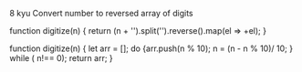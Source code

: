 8 kyu
Convert number to reversed array of digits

function digitize(n) {
 return (n + '').split('').reverse().map(el => +el);
}

function digitize(n) {
let arr = [];
 do {arr.push(n % 10);
   n = (n - n % 10)/ 10;
 } while ( n!== 0);
 return arr;
}
